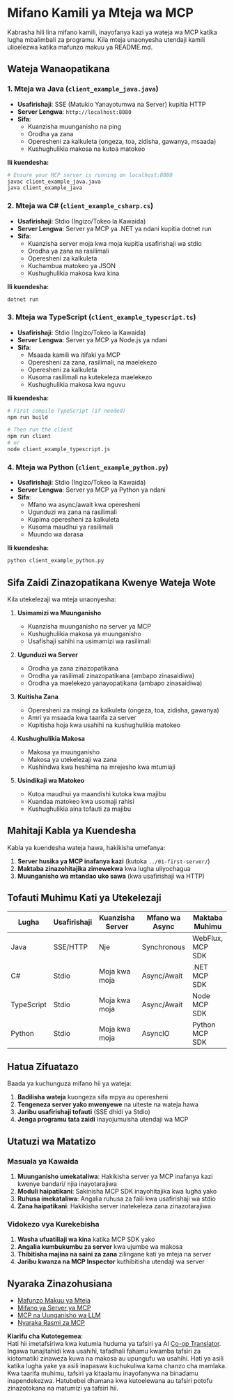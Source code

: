 <!--
CO_OP_TRANSLATOR_METADATA:
{
  "original_hash": "affcf199a44f60283a289dcb69dc144e",
  "translation_date": "2025-07-17T13:35:05+00:00",
  "source_file": "03-GettingStarted/02-client/complete_examples.md",
  "language_code": "sw"
}
-->
# Mifano Kamili ya Mteja wa MCP

Kabrasha hili lina mifano kamili, inayofanya kazi ya wateja wa MCP katika lugha mbalimbali za programu. Kila mteja unaonyesha utendaji kamili ulioelezwa katika mafunzo makuu ya README.md.

## Wateja Wanaopatikana

### 1. Mteja wa Java (`client_example_java.java`)
- **Usafirishaji**: SSE (Matukio Yanayotumwa na Server) kupitia HTTP
- **Server Lengwa**: `http://localhost:8080`
- **Sifa**: 
  - Kuanzisha muunganisho na ping
  - Orodha ya zana
  - Operesheni za kalkuleta (ongeza, toa, zidisha, gawanya, msaada)
  - Kushughulikia makosa na kutoa matokeo

**Ili kuendesha:**
```bash
# Ensure your MCP server is running on localhost:8080
javac client_example_java.java
java client_example_java
```

### 2. Mteja wa C# (`client_example_csharp.cs`)
- **Usafirishaji**: Stdio (Ingizo/Tokeo la Kawaida)
- **Server Lengwa**: Server ya MCP ya .NET ya ndani kupitia dotnet run
- **Sifa**:
  - Kuanzisha server moja kwa moja kupitia usafirishaji wa stdio
  - Orodha ya zana na rasilimali
  - Operesheni za kalkuleta
  - Kuchambua matokeo ya JSON
  - Kushughulikia makosa kwa kina

**Ili kuendesha:**
```bash
dotnet run
```

### 3. Mteja wa TypeScript (`client_example_typescript.ts`)
- **Usafirishaji**: Stdio (Ingizo/Tokeo la Kawaida)
- **Server Lengwa**: Server ya MCP ya Node.js ya ndani
- **Sifa**:
  - Msaada kamili wa itifaki ya MCP
  - Operesheni za zana, rasilimali, na maelekezo
  - Operesheni za kalkuleta
  - Kusoma rasilimali na kutekeleza maelekezo
  - Kushughulikia makosa kwa nguvu

**Ili kuendesha:**
```bash
# First compile TypeScript (if needed)
npm run build

# Then run the client
npm run client
# or
node client_example_typescript.js
```

### 4. Mteja wa Python (`client_example_python.py`)
- **Usafirishaji**: Stdio (Ingizo/Tokeo la Kawaida)  
- **Server Lengwa**: Server ya MCP ya Python ya ndani
- **Sifa**:
  - Mfano wa async/await kwa operesheni
  - Ugunduzi wa zana na rasilimali
  - Kupima operesheni za kalkuleta
  - Kusoma maudhui ya rasilimali
  - Muundo wa darasa

**Ili kuendesha:**
```bash
python client_example_python.py
```

## Sifa Zaidi Zinazopatikana Kwenye Wateja Wote

Kila utekelezaji wa mteja unaonyesha:

1. **Usimamizi wa Muunganisho**
   - Kuanzisha muunganisho na server ya MCP
   - Kushughulikia makosa ya muunganisho
   - Usafishaji sahihi na usimamizi wa rasilimali

2. **Ugunduzi wa Server**
   - Orodha ya zana zinazopatikana
   - Orodha ya rasilimali zinazopatikana (ambapo zinasaidiwa)
   - Orodha ya maelekezo yanayopatikana (ambapo zinasaidiwa)

3. **Kuitisha Zana**
   - Operesheni za msingi za kalkuleta (ongeza, toa, zidisha, gawanya)
   - Amri ya msaada kwa taarifa za server
   - Kupitisha hoja kwa usahihi na kushughulikia matokeo

4. **Kushughulikia Makosa**
   - Makosa ya muunganisho
   - Makosa ya utekelezaji wa zana
   - Kushindwa kwa heshima na mrejesho kwa mtumiaji

5. **Usindikaji wa Matokeo**
   - Kutoa maudhui ya maandishi kutoka kwa majibu
   - Kuandaa matokeo kwa usomaji rahisi
   - Kushughulikia aina tofauti za majibu

## Mahitaji Kabla ya Kuendesha

Kabla ya kuendesha wateja hawa, hakikisha umefanya:

1. **Server husika ya MCP inafanya kazi** (kutoka `../01-first-server/`)
2. **Maktaba zinazohitajika zimewekwa** kwa lugha uliyochagua
3. **Muunganisho wa mtandao uko sawa** (kwa usafirishaji wa HTTP)

## Tofauti Muhimu Kati ya Utekelezaji

| Lugha      | Usafirishaji | Kuanzisha Server | Mfano wa Async | Maktaba Muhimu |
|------------|--------------|------------------|---------------|----------------|
| Java       | SSE/HTTP     | Nje             | Synchronous   | WebFlux, MCP SDK |
| C#         | Stdio        | Moja kwa moja    | Async/Await   | .NET MCP SDK   |
| TypeScript | Stdio        | Moja kwa moja    | Async/Await   | Node MCP SDK   |
| Python     | Stdio        | Moja kwa moja    | AsyncIO       | Python MCP SDK |

## Hatua Zifuatazo

Baada ya kuchunguza mifano hii ya wateja:

1. **Badilisha wateja** kuongeza sifa mpya au operesheni
2. **Tengeneza server yako mwenyewe** na uiteste na wateja hawa
3. **Jaribu usafirishaji tofauti** (SSE dhidi ya Stdio)
4. **Jenga programu tata zaidi** inayojumuisha utendaji wa MCP

## Utatuzi wa Matatizo

### Masuala ya Kawaida

1. **Muunganisho umekataliwa**: Hakikisha server ya MCP inafanya kazi kwenye bandari/ njia inayotarajiwa
2. **Moduli haipatikani**: Sakinisha MCP SDK inayohitajika kwa lugha yako
3. **Ruhusa imekataliwa**: Angalia ruhusa za faili kwa usafirishaji wa stdio
4. **Zana haipatikani**: Hakikisha server inatekeleza zana zinazotarajiwa

### Vidokezo vya Kurekebisha

1. **Washa ufuatiliaji wa kina** katika MCP SDK yako
2. **Angalia kumbukumbu za server** kwa ujumbe wa makosa
3. **Thibitisha majina na saini za zana** zilingane kati ya mteja na server
4. **Jaribu kwanza na MCP Inspector** kuthibitisha utendaji wa server

## Nyaraka Zinazohusiana

- [Mafunzo Makuu ya Mteja](./README.md)
- [Mifano ya Server ya MCP](../../../../03-GettingStarted/01-first-server)
- [MCP na Uunganisho wa LLM](../../../../03-GettingStarted/03-llm-client)
- [Nyaraka Rasmi za MCP](https://modelcontextprotocol.io/)

**Kiarifu cha Kutotegemea**:  
Hati hii imetafsiriwa kwa kutumia huduma ya tafsiri ya AI [Co-op Translator](https://github.com/Azure/co-op-translator). Ingawa tunajitahidi kwa usahihi, tafadhali fahamu kwamba tafsiri za kiotomatiki zinaweza kuwa na makosa au upungufu wa usahihi. Hati ya asili katika lugha yake ya asili inapaswa kuchukuliwa kama chanzo cha mamlaka. Kwa taarifa muhimu, tafsiri ya kitaalamu inayofanywa na binadamu inapendekezwa. Hatubebei dhamana kwa kutoelewana au tafsiri potofu zinazotokana na matumizi ya tafsiri hii.
